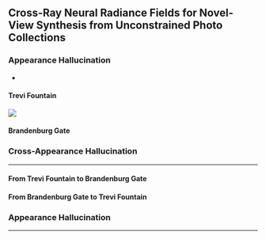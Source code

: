## Cross-Ray Neural Radiance Fields for Novel-View Synthesis from Unconstrained Photo Collections

### Appearance Hallucination

-

#### Trevi Fountain

[![](https://res.cloudinary.com/marcomontalbano/image/upload/v1689654478/video_to_markdown/images/youtube--H2GcYWkLT4Q-c05b58ac6eb4c4700831b2b3070cd403.jpg)](https://youtu.be/H2GcYWkLT4Q "")

#### Brandenburg Gate



### Cross-Appearance Hallucination

---
#### From Trevi Fountain to Brandenburg Gate



#### From Brandenburg Gate to Trevi Fountain



### Appearance Hallucination
---
